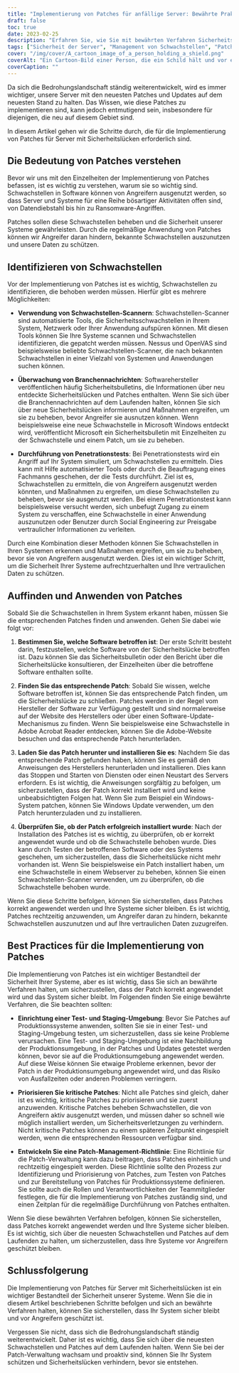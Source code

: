 ```yaml
---
title: "Implementierung von Patches für anfällige Server: Bewährte Praktiken"
draft: false
toc: true
date: 2023-02-25
description: "Erfahren Sie, wie Sie mit bewährten Verfahren Sicherheits-Patches für anfällige Server implementieren und bösartige Angriffe verhindern können."
tags: ["Sicherheit der Server", "Management von Schwachstellen", "Patch-Verwaltung", "Cybersecurity", "Server-Patching", "Bedrohungslandschaft", "Penetrationstests", "Sicherheits-Updates", "Software-Patches", "IT-Sicherheit", "Datenschutz", "Sicherheit des Systems", "Risikomanagement", "Sicherheitspolitik", "Staging-Umgebungen", "Software-Schwachstellen", "Kritische Patches", "Hersteller-Patches", "Sicherheitsbulletins", "Informationssicherheit"]
cover: "/img/cover/A_cartoon_image_of_a_person_holding_a_shield.png"
coverAlt: "Ein Cartoon-Bild einer Person, die ein Schild hält und vor einem Serverraum Wache steht, um den Schutz und die Sicherheit darzustellen, die die Implementierung von Patches bietet."
coverCaption: ""
---
```


Da sich die Bedrohungslandschaft ständig weiterentwickelt, wird es immer wichtiger, unsere Server mit den neuesten Patches und Updates auf dem neuesten Stand zu halten. Das Wissen, wie diese Patches zu implementieren sind, kann jedoch entmutigend sein, insbesondere für diejenigen, die neu auf diesem Gebiet sind.

In diesem Artikel gehen wir die Schritte durch, die für die Implementierung von Patches für Server mit Sicherheitslücken erforderlich sind.

## Die Bedeutung von Patches verstehen

Bevor wir uns mit den Einzelheiten der Implementierung von Patches befassen, ist es wichtig zu verstehen, warum sie so wichtig sind. Schwachstellen in Software können von Angreifern ausgenutzt werden, so dass Server und Systeme für eine Reihe bösartiger Aktivitäten offen sind, von Datendiebstahl bis hin zu Ransomware-Angriffen.

Patches sollen diese Schwachstellen beheben und die Sicherheit unserer Systeme gewährleisten. Durch die regelmäßige Anwendung von Patches können wir Angreifer daran hindern, bekannte Schwachstellen auszunutzen und unsere Daten zu schützen.

## Identifizieren von Schwachstellen

Vor der Implementierung von Patches ist es wichtig, Schwachstellen zu identifizieren, die behoben werden müssen. Hierfür gibt es mehrere Möglichkeiten:

- **Verwendung von Schwachstellen-Scannern**: Schwachstellen-Scanner sind automatisierte Tools, die Sicherheitsschwachstellen in Ihrem System, Netzwerk oder Ihrer Anwendung aufspüren können. Mit diesen Tools können Sie Ihre Systeme scannen und Schwachstellen identifizieren, die gepatcht werden müssen. Nessus und OpenVAS sind beispielsweise beliebte Schwachstellen-Scanner, die nach bekannten Schwachstellen in einer Vielzahl von Systemen und Anwendungen suchen können.

- **Überwachung von Branchennachrichten**: Softwarehersteller veröffentlichen häufig Sicherheitsbulletins, die Informationen über neu entdeckte Sicherheitslücken und Patches enthalten. Wenn Sie sich über die Branchennachrichten auf dem Laufenden halten, können Sie sich über neue Sicherheitslücken informieren und Maßnahmen ergreifen, um sie zu beheben, bevor Angreifer sie ausnutzen können. Wenn beispielsweise eine neue Schwachstelle in Microsoft Windows entdeckt wird, veröffentlicht Microsoft ein Sicherheitsbulletin mit Einzelheiten zu der Schwachstelle und einem Patch, um sie zu beheben.

- **Durchführung von Penetrationstests**: Bei Penetrationstests wird ein Angriff auf Ihr System simuliert, um Schwachstellen zu ermitteln. Dies kann mit Hilfe automatisierter Tools oder durch die Beauftragung eines Fachmanns geschehen, der die Tests durchführt. Ziel ist es, Schwachstellen zu ermitteln, die von Angreifern ausgenutzt werden könnten, und Maßnahmen zu ergreifen, um diese Schwachstellen zu beheben, bevor sie ausgenutzt werden. Bei einem Penetrationstest kann beispielsweise versucht werden, sich unbefugt Zugang zu einem System zu verschaffen, eine Schwachstelle in einer Anwendung auszunutzen oder Benutzer durch Social Engineering zur Preisgabe vertraulicher Informationen zu verleiten.

Durch eine Kombination dieser Methoden können Sie Schwachstellen in Ihren Systemen erkennen und Maßnahmen ergreifen, um sie zu beheben, bevor sie von Angreifern ausgenutzt werden. Dies ist ein wichtiger Schritt, um die Sicherheit Ihrer Systeme aufrechtzuerhalten und Ihre vertraulichen Daten zu schützen.

## Auffinden und Anwenden von Patches

Sobald Sie die Schwachstellen in Ihrem System erkannt haben, müssen Sie die entsprechenden Patches finden und anwenden. Gehen Sie dabei wie folgt vor:

1. **Bestimmen Sie, welche Software betroffen ist**: Der erste Schritt besteht darin, festzustellen, welche Software von der Sicherheitslücke betroffen ist. Dazu können Sie das Sicherheitsbulletin oder den Bericht über die Sicherheitslücke konsultieren, der Einzelheiten über die betroffene Software enthalten sollte.

2. **Finden Sie das entsprechende Patch**: Sobald Sie wissen, welche Software betroffen ist, können Sie das entsprechende Patch finden, um die Sicherheitslücke zu schließen. Patches werden in der Regel vom Hersteller der Software zur Verfügung gestellt und sind normalerweise auf der Website des Herstellers oder über einen Software-Update-Mechanismus zu finden. Wenn Sie beispielsweise eine Schwachstelle in Adobe Acrobat Reader entdecken, können Sie die Adobe-Website besuchen und das entsprechende Patch herunterladen.

3. **Laden Sie das Patch herunter und installieren Sie es**: Nachdem Sie das entsprechende Patch gefunden haben, können Sie es gemäß den Anweisungen des Herstellers herunterladen und installieren. Dies kann das Stoppen und Starten von Diensten oder einen Neustart des Servers erfordern. Es ist wichtig, die Anweisungen sorgfältig zu befolgen, um sicherzustellen, dass der Patch korrekt installiert wird und keine unbeabsichtigten Folgen hat. Wenn Sie zum Beispiel ein Windows-System patchen, können Sie Windows Update verwenden, um den Patch herunterzuladen und zu installieren.

4. **Überprüfen Sie, ob der Patch erfolgreich installiert wurde**: Nach der Installation des Patches ist es wichtig, zu überprüfen, ob er korrekt angewendet wurde und ob die Schwachstelle behoben wurde. Dies kann durch Testen der betroffenen Software oder des Systems geschehen, um sicherzustellen, dass die Sicherheitslücke nicht mehr vorhanden ist. Wenn Sie beispielsweise ein Patch installiert haben, um eine Schwachstelle in einem Webserver zu beheben, können Sie einen Schwachstellen-Scanner verwenden, um zu überprüfen, ob die Schwachstelle behoben wurde.

Wenn Sie diese Schritte befolgen, können Sie sicherstellen, dass Patches korrekt angewendet werden und Ihre Systeme sicher bleiben. Es ist wichtig, Patches rechtzeitig anzuwenden, um Angreifer daran zu hindern, bekannte Schwachstellen auszunutzen und auf Ihre vertraulichen Daten zuzugreifen.

## Best Practices für die Implementierung von Patches

Die Implementierung von Patches ist ein wichtiger Bestandteil der Sicherheit Ihrer Systeme, aber es ist wichtig, dass Sie sich an bewährte Verfahren halten, um sicherzustellen, dass der Patch korrekt angewendet wird und das System sicher bleibt. Im Folgenden finden Sie einige bewährte Verfahren, die Sie beachten sollten:

- **Einrichtung einer Test- und Staging-Umgebung**: Bevor Sie Patches auf Produktionssysteme anwenden, sollten Sie sie in einer Test- und Staging-Umgebung testen, um sicherzustellen, dass sie keine Probleme verursachen. Eine Test- und Staging-Umgebung ist eine Nachbildung der Produktionsumgebung, in der Patches und Updates getestet werden können, bevor sie auf die Produktionsumgebung angewendet werden. Auf diese Weise können Sie etwaige Probleme erkennen, bevor der Patch in der Produktionsumgebung angewendet wird, und das Risiko von Ausfallzeiten oder anderen Problemen verringern.

- **Priorisieren Sie kritische Patches**: Nicht alle Patches sind gleich, daher ist es wichtig, kritische Patches zu priorisieren und sie zuerst anzuwenden. Kritische Patches beheben Schwachstellen, die von Angreifern aktiv ausgenutzt werden, und müssen daher so schnell wie möglich installiert werden, um Sicherheitsverletzungen zu verhindern. Nicht kritische Patches können zu einem späteren Zeitpunkt eingespielt werden, wenn die entsprechenden Ressourcen verfügbar sind.

- **Entwickeln Sie eine Patch-Management-Richtlinie**: Eine Richtlinie für die Patch-Verwaltung kann dazu beitragen, dass Patches einheitlich und rechtzeitig eingespielt werden. Diese Richtlinie sollte den Prozess zur Identifizierung und Priorisierung von Patches, zum Testen von Patches und zur Bereitstellung von Patches für Produktionssysteme definieren. Sie sollte auch die Rollen und Verantwortlichkeiten der Teammitglieder festlegen, die für die Implementierung von Patches zuständig sind, und einen Zeitplan für die regelmäßige Durchführung von Patches enthalten.

Wenn Sie diese bewährten Verfahren befolgen, können Sie sicherstellen, dass Patches korrekt angewendet werden und Ihre Systeme sicher bleiben. Es ist wichtig, sich über die neuesten Schwachstellen und Patches auf dem Laufenden zu halten, um sicherzustellen, dass Ihre Systeme vor Angreifern geschützt bleiben.

## Schlussfolgerung

Die Implementierung von Patches für Server mit Sicherheitslücken ist ein wichtiger Bestandteil der Sicherheit unserer Systeme. Wenn Sie die in diesem Artikel beschriebenen Schritte befolgen und sich an bewährte Verfahren halten, können Sie sicherstellen, dass Ihr System sicher bleibt und vor Angreifern geschützt ist.

Vergessen Sie nicht, dass sich die Bedrohungslandschaft ständig weiterentwickelt. Daher ist es wichtig, dass Sie sich über die neuesten Schwachstellen und Patches auf dem Laufenden halten. Wenn Sie bei der Patch-Verwaltung wachsam und proaktiv sind, können Sie Ihr System schützen und Sicherheitslücken verhindern, bevor sie entstehen.
